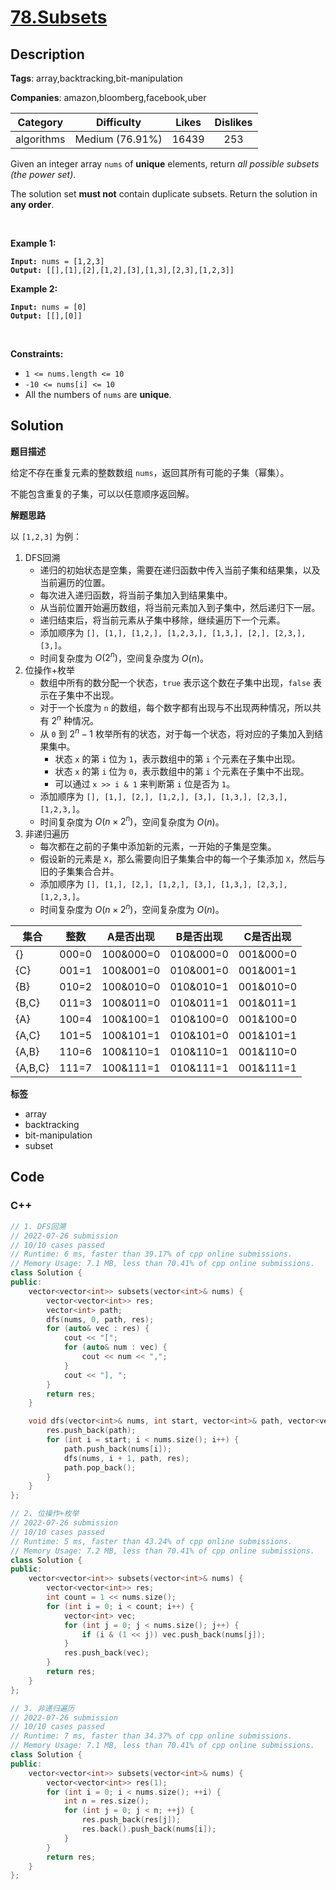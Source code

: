 # [78.Subsets](https://leetcode.com/problems/subsets/description/)

## Description

**Tags**: array,backtracking,bit-manipulation

**Companies**: amazon,bloomberg,facebook,uber

|  Category  |   Difficulty    | Likes | Dislikes |
| :--------: | :-------------: | :---: | :------: |
| algorithms | Medium (76.91%) | 16439 |   253    |

<p>Given an integer array <code>nums</code> of <strong>unique</strong> elements, return <em>all possible</em> <span data-keyword="subset"><em>subsets</em></span> <em>(the power set)</em>.</p>
<p>The solution set <strong>must not</strong> contain duplicate subsets. Return the solution in <strong>any order</strong>.</p>
<p>&nbsp;</p>
<p><strong class="example">Example 1:</strong></p>
<pre><code><strong>Input:</strong> nums = [1,2,3]
<strong>Output:</strong> [[],[1],[2],[1,2],[3],[1,3],[2,3],[1,2,3]]</code></pre>
<p><strong class="example">Example 2:</strong></p>
<pre><code><strong>Input:</strong> nums = [0]
<strong>Output:</strong> [[],[0]]</code></pre>
<p>&nbsp;</p>
<p><strong>Constraints:</strong></p>
<ul>
  <li><code>1 &lt;= nums.length &lt;= 10</code></li>
  <li><code>-10 &lt;= nums[i] &lt;= 10</code></li>
  <li>All the numbers of&nbsp;<code>nums</code> are <strong>unique</strong>.</li>
</ul>

## Solution

**题目描述**

给定不存在重复元素的整数数组 `nums`，返回其所有可能的子集（幂集）。

不能包含重复的子集，可以以任意顺序返回解。

**解题思路**

以 `[1,2,3]` 为例：

1. DFS回溯
   - 递归的初始状态是空集，需要在递归函数中传入当前子集和结果集，以及当前遍历的位置。
   - 每次进入递归函数，将当前子集加入到结果集中。
   - 从当前位置开始遍历数组，将当前元素加入到子集中，然后递归下一层。
   - 递归结束后，将当前元素从子集中移除，继续遍历下一个元素。
   - 添加顺序为 `[], [1,], [1,2,], [1,2,3,], [1,3,], [2,], [2,3,], [3,]`。
   - 时间复杂度为 $O(2^n)$，空间复杂度为 $O(n)$。
2. 位操作+枚举
   - 数组中所有的数分配一个状态，`true` 表示这个数在子集中出现，`false` 表示在子集中不出现。
   - 对于一个长度为 `n` 的数组，每个数字都有出现与不出现两种情况，所以共有 $2^n$ 种情况。
   - 从 `0` 到 $2^n-1$ 枚举所有的状态，对于每一个状态，将对应的子集加入到结果集中。
     - 状态 `x` 的第 `i` 位为 `1`，表示数组中的第 `i` 个元素在子集中出现。
     - 状态 `x` 的第 `i` 位为 `0`，表示数组中的第 `i` 个元素在子集中不出现。
     - 可以通过 `x >> i & 1` 来判断第 `i` 位是否为 `1`。
   - 添加顺序为 `[], [1,], [2,], [1,2,], [3,], [1,3,], [2,3,], [1,2,3,]`。
   - 时间复杂度为 $O(n \times 2^n)$，空间复杂度为 $O(n)$。
3. 非递归遍历
   - 每次都在之前的子集中添加新的元素，一开始的子集是空集。
   - 假设新的元素是 `X`，那么需要向旧子集集合中的每一个子集添加 `X`，然后与旧的子集集合合并。
   - 添加顺序为 `[], [1,], [2,], [1,2,], [3,], [1,3,], [2,3,], [1,2,3,]`。
   - 时间复杂度为 $O(n \times 2^n)$，空间复杂度为 $O(n)$。

| **集合** | **整数** | **A是否出现** | **B是否出现** | **C是否出现** |
| -------- | -------- | ------------- | ------------- | ------------- |
| {}       | 000=0    | 100&000=0     | 010&000=0     | 001&000=0     |
| {C}      | 001=1    | 100&001=0     | 010&001=0     | 001&001=1     |
| {B}      | 010=2    | 100&010=0     | 010&010=1     | 001&010=0     |
| {B,C}    | 011=3    | 100&011=0     | 010&011=1     | 001&011=1     |
| {A}      | 100=4    | 100&100=1     | 010&100=0     | 001&100=0     |
| {A,C}    | 101=5    | 100&101=1     | 010&101=0     | 001&101=1     |
| {A,B}    | 110=6    | 100&110=1     | 010&110=1     | 001&110=0     |
| {A,B,C}  | 111=7    | 100&111=1     | 010&111=1     | 001&111=1     |

**标签**

- array
- backtracking
- bit-manipulation
- subset

<!-- code start -->
## Code

### C++

```cpp
// 1. DFS回溯
// 2022-07-26 submission
// 10/10 cases passed
// Runtime: 6 ms, faster than 39.17% of cpp online submissions.
// Memory Usage: 7.1 MB, less than 70.41% of cpp online submissions.
class Solution {
public:
    vector<vector<int>> subsets(vector<int>& nums) {
        vector<vector<int>> res;
        vector<int> path;
        dfs(nums, 0, path, res);
        for (auto& vec : res) {
            cout << "[";
            for (auto& num : vec) {
                cout << num << ",";
            }
            cout << "], ";
        }
        return res;
    }

    void dfs(vector<int>& nums, int start, vector<int>& path, vector<vector<int>>& res) {
        res.push_back(path);
        for (int i = start; i < nums.size(); i++) {
            path.push_back(nums[i]);
            dfs(nums, i + 1, path, res);
            path.pop_back();
        }
    }
};
```

```cpp
// 2. 位操作+枚举
// 2022-07-26 submission
// 10/10 cases passed
// Runtime: 5 ms, faster than 43.24% of cpp online submissions.
// Memory Usage: 7.2 MB, less than 70.41% of cpp online submissions.
class Solution {
public:
    vector<vector<int>> subsets(vector<int>& nums) {
        vector<vector<int>> res;
        int count = 1 << nums.size();
        for (int i = 0; i < count; i++) {
            vector<int> vec;
            for (int j = 0; j < nums.size(); j++) {
                if (i & (1 << j)) vec.push_back(nums[j]);
            }
            res.push_back(vec);
        }
        return res;
    }
};
```

```cpp
// 3. 非递归遍历
// 2022-07-26 submission
// 10/10 cases passed
// Runtime: 7 ms, faster than 34.37% of cpp online submissions.
// Memory Usage: 7.1 MB, less than 70.41% of cpp online submissions.
class Solution {
public:
    vector<vector<int>> subsets(vector<int>& nums) {
        vector<vector<int>> res(1);
        for (int i = 0; i < nums.size(); ++i) {
            int n = res.size();
            for (int j = 0; j < n; ++j) {
                res.push_back(res[j]);
                res.back().push_back(nums[i]);
            }
        }
        return res;
    }
};
```

<!-- code end -->
